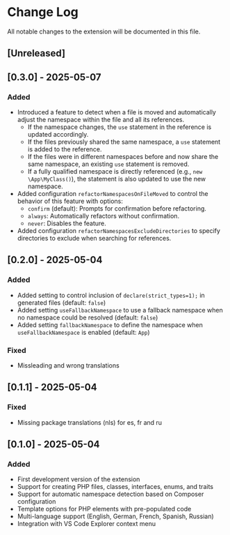 # Change Log

All notable changes to the extension will be documented in this file.
<!-- Check [Keep a Changelog](http://keepachangelog.com/) for recommendations on how to structure this file. -->

## [Unreleased]



## [0.3.0] - 2025-05-07

### Added
- Introduced a feature to detect when a file is moved and automatically adjust the namespace within the file and all its references.
  - If the namespace changes, the `use` statement in the reference is updated accordingly.
  - If the files previously shared the same namespace, a `use` statement is added to the reference.
  - If the files were in different namespaces before and now share the same namespace, an existing `use` statement is removed.
  - If a fully qualified namespace is directly referenced (e.g., `new \App\MyClass()`), the statement is also updated to use the new namespace.
- Added configuration `refactorNamespacesOnFileMoved` to control the behavior of this feature with options:
  - `confirm` (default): Prompts for confirmation before refactoring.
  - `always`: Automatically refactors without confirmation.
  - `never`: Disables the feature.
- Added configuration `refactorNamespacesExcludeDirectories` to specify directories to exclude when searching for references.



## [0.2.0] - 2025-05-04

### Added
- Added setting to control inclusion of `declare(strict_types=1);` in generated files (default: `false`)
- Added setting `useFallbackNamespace` to use a fallback namespace when no namespace could be resolved (default: `false`)
- Added setting `fallbackNamespace` to define the namespace when `useFallbackNamespace` is enabled (default: `App`)

### Fixed
- Missleading and wrong translations



## [0.1.1] - 2025-05-04

### Fixed
- Missing package translations (nls) for es, fr and ru



## [0.1.0] - 2025-05-04

### Added
- First development version of the extension
- Support for creating PHP files, classes, interfaces, enums, and traits
- Support for automatic namespace detection based on Composer configuration
- Template options for PHP elements with pre-populated code
- Multi-language support (English, German, French, Spanish, Russian)
- Integration with VS Code Explorer context menu